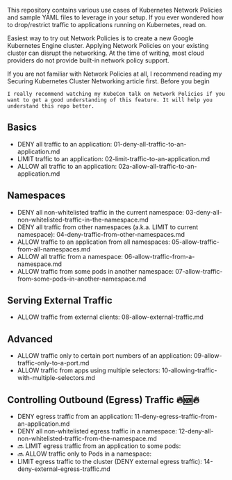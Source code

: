 
This repository contains various use cases of Kubernetes Network Policies and sample YAML files to leverage in your setup. If you ever wondered how to drop/restrict traffic to applications running on Kubernetes, read on.

Easiest way to try out Network Policies is to create a new Google Kubernetes Engine cluster. Applying Network Policies on your existing cluster can disrupt the networking. At the time of writing, most cloud providers do not provide built-in network policy support.

If you are not familiar with Network Policies at all, I recommend reading my Securing Kubernetes Cluster Networking article first.
Before you begin

    I really recommend watching my KubeCon talk on Network Policies if you want to get a good understanding of this feature. It will help you understand this repo better.


## Basics

- DENY all traffic to an application:  01-deny-all-traffic-to-an-application.md
- LIMIT traffic to an application:     02-limit-traffic-to-an-application.md
- ALLOW all traffic to an application: 02a-allow-all-traffic-to-an-application.md

## Namespaces

- DENY all non-whitelisted traffic in the current namespace: 03-deny-all-non-whitelisted-traffic-in-the-namespace.md
- DENY all traffic from other namespaces (a.k.a. LIMIT to current namespace): 04-deny-traffic-from-other-namespaces.md
- ALLOW traffic to an application from all namespaces:       05-allow-traffic-from-all-namespaces.md
- ALLOW all traffic from a namespace:                        06-allow-traffic-from-a-namespace.md
- ALLOW traffic from some pods in another namespace:         07-allow-traffic-from-some-pods-in-another-namespace.md

## Serving External Traffic

- ALLOW traffic from external clients: 08-allow-external-traffic.md

## Advanced

- ALLOW traffic only to certain port numbers of an application: 09-allow-traffic-only-to-a-port.md
- ALLOW traffic from apps using multiple selectors: 10-allowing-traffic-with-multiple-selectors.md

## Controlling Outbound (Egress) Traffic 🔥🆕🔥

- DENY egress traffic from an application: 11-deny-egress-traffic-from-an-application.md
- DENY all non-whitelisted egress traffic in a namespace: 12-deny-all-non-whitelisted-traffic-from-the-namespace.md
- 🔜 LIMIT egress traffic from an application to some pods:
- 🔜 ALLOW traffic only to Pods in a namespace:
- LIMIT egress traffic to the cluster (DENY external egress traffic): 14-deny-external-egress-traffic.md


